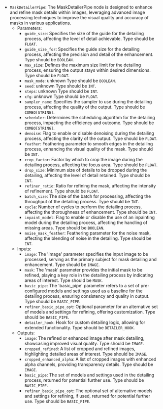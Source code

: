 - `MaskDetailerPipe`: The MaskDetailerPipe node is designed to enhance and refine mask details within images, leveraging advanced image processing techniques to improve the visual quality and accuracy of masks in various applications.
    - Parameters:
        - `guide_size`: Specifies the size of the guide for the detailing process, affecting the level of detail achievable. Type should be `FLOAT`.
        - `guide_size_for`: Specifies the guide size for the detailing process, affecting the precision and detail of the enhancement. Type should be `BOOLEAN`.
        - `max_size`: Defines the maximum size limit for the detailing process, ensuring the output stays within desired dimensions. Type should be `FLOAT`.
        - `mask_mode`: unknown Type should be `BOOLEAN`.
        - `seed`: unknown Type should be `INT`.
        - `steps`: unknown Type should be `INT`.
        - `cfg`: unknown Type should be `FLOAT`.
        - `sampler_name`: Specifies the sampler to use during the detailing process, affecting the quality of the output. Type should be `COMBO[STRING]`.
        - `scheduler`: Determines the scheduling algorithm for the detailing process, impacting the efficiency and outcome. Type should be `COMBO[STRING]`.
        - `denoise`: Flag to enable or disable denoising during the detailing process, affecting the clarity of the output. Type should be `FLOAT`.
        - `feather`: Feathering parameter to smooth edges in the detailing process, enhancing the visual quality of the mask. Type should be `INT`.
        - `crop_factor`: Factor by which to crop the image during the detailing process, affecting the focus area. Type should be `FLOAT`.
        - `drop_size`: Minimum size of details to be dropped during the detailing, affecting the level of detail retained. Type should be `INT`.
        - `refiner_ratio`: Ratio for refining the mask, affecting the intensity of refinement. Type should be `FLOAT`.
        - `batch_size`: The size of the batch for processing, affecting the throughput of the detailing process. Type should be `INT`.
        - `cycle`: Number of cycles to perform the detailing process, affecting the thoroughness of enhancement. Type should be `INT`.
        - `inpaint_model`: Flag to enable or disable the use of an inpainting model during the detailing process, affecting the handling of missing areas. Type should be `BOOLEAN`.
        - `noise_mask_feather`: Feathering parameter for the noise mask, affecting the blending of noise in the detailing. Type should be `INT`.
    - Inputs:
        - `image`: The 'image' parameter specifies the input image to be processed, serving as the primary subject for mask detailing and enhancement. Type should be `IMAGE`.
        - `mask`: The 'mask' parameter provides the initial mask to be refined, playing a key role in the detailing process by indicating areas of interest. Type should be `MASK`.
        - `basic_pipe`: The 'basic_pipe' parameter refers to a set of pre-configured models and settings used as a baseline for the detailing process, ensuring consistency and quality in output. Type should be `BASIC_PIPE`.
        - `refiner_basic_pipe_opt`: Optional parameter for an alternative set of models and settings for refining, offering customization. Type should be `BASIC_PIPE`.
        - `detailer_hook`: Hook for custom detailing logic, allowing for extended functionality. Type should be `DETAILER_HOOK`.
    - Outputs:
        - `image`: The refined or enhanced image after mask detailing, showcasing improved visual quality. Type should be `IMAGE`.
        - `cropped_refined`: A list of cropped and refined images, highlighting detailed areas of interest. Type should be `IMAGE`.
        - `cropped_enhanced_alpha`: A list of cropped images with enhanced alpha channels, providing transparency details. Type should be `IMAGE`.
        - `basic_pipe`: The set of models and settings used in the detailing process, returned for potential further use. Type should be `BASIC_PIPE`.
        - `refiner_basic_pipe_opt`: The optional set of alternative models and settings for refining, if used, returned for potential further use. Type should be `BASIC_PIPE`.

